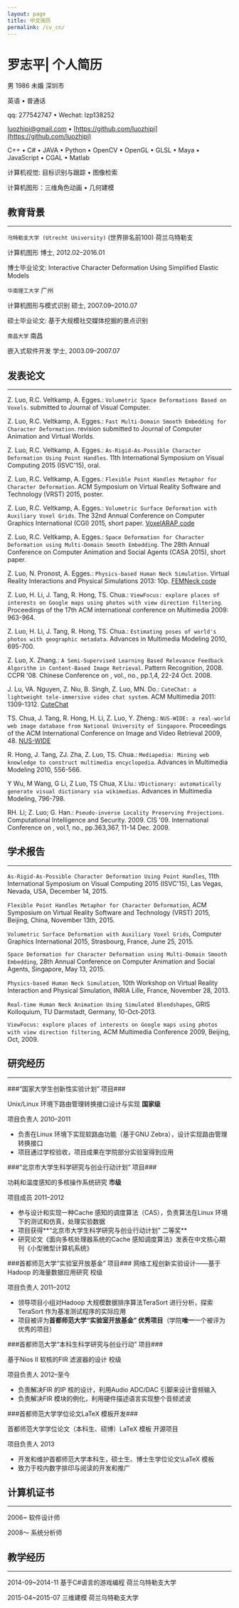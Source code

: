 ```yaml
---
layout: page
title: 中文简历
permalink: /cv_cn/
---
```

# 罗志平| 个人简历 #

男 1986 未婚 深圳市

英语 • 普通话

qq: 277542747 • Wechat: lzp138252 

[luozhipi@gmail.com](mailto:luozhipi@gmail.com) • [https://github.com/luozhipi](https://github.com/luozhipi)

C++ • C# • JAVA • Python • OpenCV • OpenGL • GLSL • Maya • JavaScript • CGAL • Matlab

计算机视觉: 目标识别与跟踪 • 图像检索

计算机图形：三维角色动画 • 几何建模

## 教育背景 ##

----------

`乌特勒支大学 (Utrecht University)` (世界排名前100)         										荷兰乌特勒支

计算机图形 博士,  						2012.02–2016.01

博士毕业论文: Interactive Character Deformation Using Simplified Elastic Models


`华南理工大学`           										广州

计算机图形与模式识别 硕士,  						2007.09–2010.07

硕士毕业论文: 基于大规模社交媒体挖掘的景点识别


`南昌大学`           										南昌

嵌入式软件开发 学士,  						2003.09–2007.07


## 发表论文 ##

----------
Z. Luo, R.C. Veltkamp, A. Egges.: `Volumetric Space Deformations Based on Voxels`. submitted to Journal of Visual Computer.

Z. Luo, R.C. Veltkamp, A. Egges.: `Fast Multi-Domain Smooth Embedding for Character Deformation`. revision submitted to Journal of Computer Animation and Virtual Worlds.

Z. Luo, R.C. Veltkamp, A. Egges.: `As-Rigid-As-Possible Character Deformation Using Point Handles`. 11th International Symposium on Visual Computing 2015 (ISVC'15), oral.

Z. Luo, R.C. Veltkamp, A. Egges.: `Flexible Point Handles Metaphor for Character Deformation`. ACM Symposium on Virtual Reality Software and Technology (VRST) 2015, poster.

Z. Luo, R.C. Veltkamp, A. Egges.: `Volumetric Surface Deformation with Auxiliary Voxel Grids`. The 32nd Annual Conference on Computer Graphics International (CGI) 2015, short paper. [VoxelARAP code]

Z. Luo, R.C. Veltkamp, A. Egges.: `Space Deformation for Character Deformation using Multi-Domain Smooth Embedding`. The 28th Annual Conference on Computer Animation and Social Agents (CASA 2015), short paper.

Z. Luo, N. Pronost, A. Egges.: `Physics-based Human Neck Simulation`. Virtual Reality Interactions and Physical Simulations 2013: 10p. [FEMNeck code]

Z. Luo, H. Li, J. Tang, R. Hong, TS. Chua.: `ViewFocus: explore places of interests on Google maps using photos with view direction filtering`. Proceedings of the 17th ACM international conference on Multimedia 2009: 963-964.

Z. Luo, H. Li, J. Tang, R. Hong, TS. Chua.: `Estimating poses of world's photos with geographic metadata`. Advances in Multimedia Modeling 2010, 695-700.

Z. Luo, X. Zhang.: `A Semi-Supervised Learning Based Relevance Feedback Algorithm in Content-Based Image Retrieval`. Pattern Recognition, 2008. CCPR '08. Chinese Conference on , vol., no., pp.1,4, 22-24 Oct. 2008.

J. Lu, VA. Nguyen, Z. Niu, B. Singh, Z. Luo, MN. Do.: `CuteChat: a lightweight tele-immersive video chat system`. ACM Multimedia 2011: 1309-1312. [CuteChat]

TS. Chua, J. Tang, R. Hong, H. Li, Z. Luo, Y. Zheng.: `NUS-WIDE: a real-world web image database from National University of Singapore`. Proceedings of the ACM International Conference on Image and Video Retrieval 2009, 48. [NUS-WIDE]

R. Hong, J. Tang, ZJ. Zha, Z. Luo, TS. Chua.: `Mediapedia: Mining web knowledge to construct multimedia encyclopedia`. Advances in Multimedia Modeling 2010, 556-566.

Y Wu, M Wang, G Li, Z Luo, TS Chua, X Liu.: `VDictionary: automatically generate visual dictionary via wikimedias`. Advances in Multimedia Modeling, 796-798.

RH. Li; Z. Luo; G. Han.: `Pseudo-inverse Locality Preserving Projections`. Computational Intelligence and Security. 2009. CIS '09. International Conference on , vol.1, no., pp.363,367, 11-14 Dec. 2009.

## 学术报告 ##

----------
`As-Rigid-As-Possible Character Deformation Using Point Handles`, 11th International Symposium on Visual Computing 2015 (ISVC'15), Las Vegas, Nevada, USA, December 14, 2015.

`Flexible Point Handles Metaphor for Character Deformation`, ACM Symposium on Virtual Reality Software and Technology (VRST) 2015, Beijing, China, November 13th, 2015.

`Volumetric Surface Deformation with Auxiliary Voxel Grids`, Computer Graphics International 2015, Strasbourg, France, June 25, 2015.

`Space Deformation for Character Deformation using Multi-Domain Smooth Embedding`, 28th Annual Conference on Computer Animation and Social Agents, Singapore, May 13, 2015.

`Physics-based Human Neck Simulation`, 10th Workshop on Virtual Reality Interaction and Physical Simulation, INRIA Lille,  France, November 28, 2013.

`Real-time Human Neck Animation Using Simulated Blendshapes`, GRIS Kolloquium, TU Darmstadt, Germany, 10-Oct-2013.

`ViewFocus: explore places of interests on Google maps using photos with view direction filtering`, ACM Multimedia Conference 2009, Beijing, Oct, 2009.

## 研究经历 ##

----------
###“国家大学生创新性实验计划” 项目###

Unix/Linux 环境下路由管理转换接口设计与实现           **国家级**

项目负责人									  2010–2011

- 负责在Linux 环境下实现软路由功能（基于GNU Zebra），设计实现路由管理转换接口
- 项目通过学校验收，项目成果在学院部分实验室得到应用

###“北京市大学生科学研究与创业行动计划” 项目###

功耗和温度感知的多核操作系统研究 					  **市级**

项目成员										2011–2012

- 参与设计和实现一种Cache 感知的调度算法（CAS），负责算法在Linux 环境下的测试和仿真，处理实验数据
- 项目获得**“北京市大学生科学研究与创业行动计划” 二等奖**
- 研究论文《面向多核处理器系统的Cache 感知调度算法》发表在中文核心期刊《小型微型计算机系统》

###首都师范大学“实验室开放基金” 项目###
网络工程创新实验设计——基于Hadoop 的海量数据应用研究 	校级

项目负责人									2011–2012

- 领导项目小组对Hadoop 大规模数据排序算法TeraSort 进行分析，探索TeraSort 作为基准测试程序的实际应用
- 项目被评为**首都师范大学“实验室开放基金” 优秀项目**（学院**唯一**一个被评为优秀的项目）

###首都师范大学“本科生科学研究与创业行动” 项目###

基于Nios II 软核的FIR 滤波器的设计					校级

项目负责人									2012–至今

- 负责解决FIR 的IP 核的设计，利用Audio ADC/DAC 引脚来设计音频输入
- 负责解决FIR 模块的例化，利用硬件描述语言实现整个音频滤波

###首都师范大学学位论文LaTeX 模板开发###
 
首都师范大学学位论文（本科生、硕博）LaTeX 模板         开源项目

项目负责人                                          2013

- 开发和维护首都师范大学本科生，硕士生、博士生学位论文\LaTeX 模板
- 致力于校内数字排印与阅读的开发和推广

## 计算机证书 ##

----------
2006~ 软件设计师

2008～ 系统分析师

## 教学经历 ##

----------
2014-09~2014-11 基于C#语言的游戏编程 荷兰乌特勒支大学

2015-04~2015-07 三维建模 荷兰乌特勒支大学

[VoxelARAP code]: https://github.com/luozhipi/VoxelARAP
[CuteChat]: https://sites.google.com/site/adscitem/recent-contributions-2
[NUS-WIDE]: http://lms.comp.nus.edu.sg/research/NUS-WIDE.htm
[FEMNeck code]: https://github.com/luozhipi/FEM-Neck
